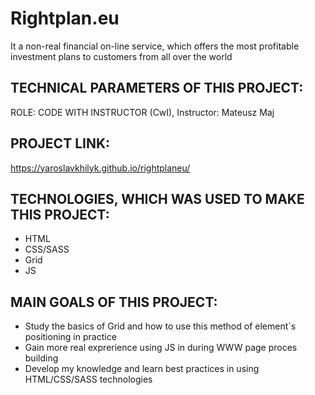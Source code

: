 # Rightplan.eu
It a non-real financial on-line service, which offers the most profitable investment plans to customers from all over the world

## TECHNICAL PARAMETERS OF THIS PROJECT:
ROLE: CODE WITH INSTRUCTOR (CwI), Instructor: Mateusz Maj

## PROJECT LINK: 
https://yaroslavkhilyk.github.io/rightplaneu/

## TECHNOLOGIES, WHICH WAS USED TO MAKE THIS PROJECT:
- HTML
- CSS/SASS
- Grid
- JS

## MAIN GOALS OF THIS PROJECT:
- Study the basics of Grid and how to use this method of element`s positioning in practice
- Gain more real exprerience using JS in during WWW page proces building
- Develop my knowledge and learn best practices in using HTML/CSS/SASS technologies
